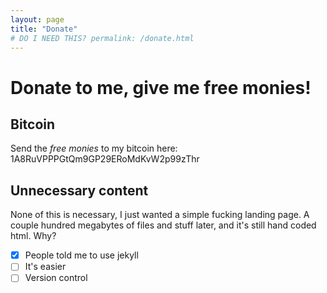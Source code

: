 ```yaml
---
layout: page
title: "Donate"
# DO I NEED THIS? permalink: /donate.html
---
```


# Donate to me, give me free monies!
## Bitcoin
Send the *free monies* to my bitcoin here: 1A8RuVPPPGtQm9GP29ERoMdKvW2p99zThr

## Unnecessary content

None of this is necessary, I just wanted a simple fucking landing page.  A couple hundred megabytes of files and stuff later, and it's still hand coded html.  Why?

- [x] People told me to use jekyll
- [ ] It's easier
- [ ] Version control
